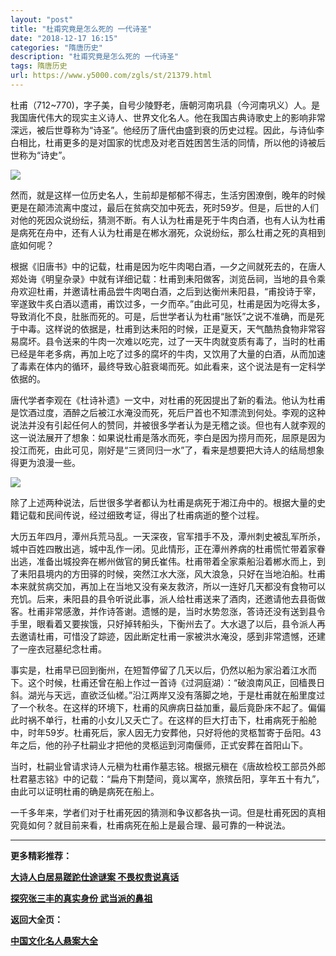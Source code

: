 ```yaml
---
layout: "post"
title: "杜甫究竟是怎么死的 一代诗圣"
date: "2018-12-17 16:15"
categories: "隋唐历史"
description: "杜甫究竟是怎么死的 一代诗圣"
tags: 隋唐历史
url: https://www.y5000.com/zgls/st/21379.html
---
```






杜甫（712~770)，字子美，自号少陵野老，唐朝河南巩县（今河南巩义）人。是我国唐代伟大的现实主义诗人、世界文化名人。他在我国古典诗歌史上的影响非常深远，被后世尊称为“诗圣”。他经历了唐代由盛到衰的历史过程。因此，与诗仙李白相比，杜甫更多的是对国家的忧虑及对老百姓困苦生活的同情，所以他的诗被后世称为“诗史”。

![](https://img.y5000.com/uploads/allimg/170511/11-1F5111040332a.jpg)

然而，就是这样一位历史名人，生前却是郁郁不得志，生活穷困潦倒，晚年的时候更是在颠沛流离中度过，最后在贫病交加中死去，死时59岁。但是，后世的人们对他的死因众说纷纭，猜测不断。有人认为杜甫是死于牛肉白酒，也有人认为杜甫是病死在舟中，还有人认为杜甫是在郴水溺死，众说纷纭，那么杜甫之死的真相到底如何呢？

根据《旧唐书》中的记载，杜甫是因为吃牛肉喝白酒，—夕之间就死去的，在唐人郑处诲《明皇杂录》中就有详细记载：杜甫到耒阳做客，浏览岳祠，当地的县令乘舟欢迎杜甫，并邀请杜甫品尝牛肉喝白酒，之后到达衡州耒阳县，“甫投诗于宰，宰遂致牛炙白酒以遗甫，甫饮过多，一夕而卒。”由此可见，杜甫是因为吃得太多，导致消化不良，肚胀而死的。可是，后世学者认为杜甫“胀饫”之说不准确，而是死于中毒。这样说的依据是，杜甫到达耒阳的时候，正是夏天，天气酷热食物非常容易腐坏。县令送来的牛肉一次难以吃完，过了一天牛肉就变质有毒了，当时的杜甫已经是年老多病，再加上吃了过多的腐坏的牛肉，又饮用了大量的白酒，从而加速了毒素在体内的循环，最终导致心脏衰竭而死。如此看来，这个说法是有一定科学依据的。

唐代学者李观在《杜诗补遗》一文中，对杜甫的死因提出了新的看法。他认为杜甫是饮酒过度，酒醉之后被江水淹没而死，死后尸首也不知漂流到何处。李观的这种说法并没有引起任何人的赞同，并被很多学者认为是无稽之谈。但也有人就李观的这一说法展开了想象：如果说杜甫是落水而死，李白是因为捞月而死，屈原是因为投江而死，由此可见，刚好是“三贤同归一水”了，看来是想要把大诗人的结局想象得更为浪漫一些。

![](https://img.y5000.com/uploads/allimg/170511/11-1F51110405RY.jpg)

除了上述两种说法，后世很多学者都认为杜甫是病死于湘江舟中的。根据大量的史籍记载和民间传说，经过细致考证，得出了杜甫病逝的整个过程。

大历五年四月，潭州兵荒马乱。一天深夜，官军措手不及，潭州刺史被乱军所杀，城中百姓四散出逃，城中乱作一闭。见此情形，正在潭州养病的杜甫慌忙带着家眷出逃，准备出城投奔在郴州做官的舅氏崔伟。杜甫带着全家乘船沿着郴水而上，到了耒阳县境内的方田驿的时候，突然江水大涨，风大浪急，只好在当地泊船。杜甫本来就贫病交加，再加上在当地又没有亲友救济，所以一连好几天都没有食物可以充饥。后来，耒阳县的县令听说此事，派人给杜甫送来了酒肉，还邀请他去县衙做客。杜甫非常感激，并作诗答谢。遗憾的是，当时水势忽涨，答诗还没有送到县令手里，眼看着又要挨饿，只好掉转船头，下衡州去了。大水退了以后，县令派人再去邀请杜甫，可惜没了踪迹，因此断定杜甫一家被洪水淹没，感到非常遗憾，还建了一座衣冠墓纪念杜甫。

事实是，杜甫早已回到衡州，在短暂停留了几天以后，仍然以船为家沿着江水而下。这个时候，杜甫还曾在船上作过一首诗《过洞庭湖）：“破浪南风正，回樯畏日斜。湖光与天远，直欲泛仙槎。”沿江两岸又没有落脚之地，于是杜甫就在船里度过了一个秋冬。在这样的环境下，杜甫的风痹病日益加重，最后竟卧床不起了。偏偏此时祸不单行，杜甫的小女儿又夭亡了。在这样的巨大打击下，杜甫病死于船舱中，时年59岁。杜甫死后，家人因无力安葬他，只好将他的灵柩暂寄于岳阳。43年之后，他的孙子杜嗣业才把他的灵柩运到河南偃师，正式安葬在首阳山下。

当时，杜嗣业曾请求诗人元稹为杜甫作墓志铭。根据元稹在《唐故检校工部员外郎杜君墓志铭》中的记载：“扁舟下荆楚间，竟以寓卒，旅殡岳阳，享年五十有九”，由此可以证明杜甫的确是病死在船上。

一千多年来，学者们对于杜甫死因的猜测和争议都各执一词。但是杜甫死因的真相究竟如何？就目前来看，杜甫病死在船上是最合理、最可靠的一种说法。

* * *

**更多精彩推荐：**

**[大诗人白居易蹉跎仕途谜案 不畏权贵说真话](https://www.y5000.com/zgls/st/21380.html)**

**[探究张三丰的真实身份 武当派的鼻祖](https://www.y5000.com/zgls/mrzj/21384.html)**

**返回大全页：**

[**中国文化名人悬案大全**](https://www.y5000.com/zgls/mrzj/21393.html)
